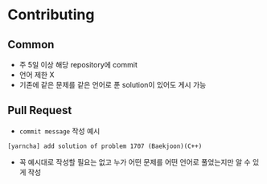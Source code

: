 Contributing
===========

## Common
* 주 5일 이상 해당 repository에 commit
* 언어 제한 X
* 기존에 같은 문제를 같은 언어로 푼 solution이 있어도 게시 가능

## Pull Request
* `commit message` 작성 예시
```shell
[yarncha] add solution of problem 1707 (Baekjoon)(C++)
```
* 꼭 예시대로 작성할 필요는 없고 누가 어떤 문제를 어떤 언어로 풀었는지만 알 수 있게 작성